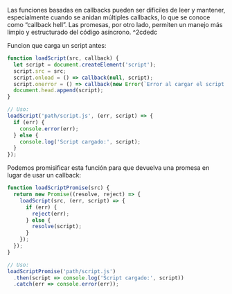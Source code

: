 Las funciones basadas en callbacks pueden ser difíciles de leer y mantener, especialmente cuando se anidan múltiples callbacks, lo que se conoce como “callback hell”. Las promesas, por otro lado, permiten un manejo más limpio y estructurado del código asíncrono. ^2cdedc

Funcion que carga un script antes:
```javascript
function loadScript(src, callback) {
  let script = document.createElement('script');
  script.src = src;
  script.onload = () => callback(null, script);
  script.onerror = () => callback(new Error(`Error al cargar el script ${src}`));
  document.head.append(script);
}

// Uso:
loadScript('path/script.js', (err, script) => {
  if (err) {
    console.error(err);
  } else {
    console.log('Script cargado:', script);
  }
});
```
Podemos promisificar esta función para que devuelva una promesa en lugar de usar un callback:
```javascript
function loadScriptPromise(src) {
  return new Promise((resolve, reject) => {
    loadScript(src, (err, script) => {
      if (err) {
        reject(err);
      } else {
        resolve(script);
      }
    });
  });
}

// Uso:
loadScriptPromise('path/script.js')
  .then(script => console.log('Script cargado:', script))
  .catch(err => console.error(err));
```
